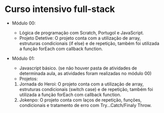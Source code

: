 # Curso intensivo full-stack

- Módulo 00:
  * Lógica de programação com Scratch, Portugol e JavaScript.
  * Projeto Detetive: O projeto conta com a utilização de array, estruturas condicionais (if else) e de repetição, também foi utilizada a função forEach com callback function.
  
- Módulo 01:
  * Javascript básico. (se não houver pasta de atividades de determinada aula, as atividades foram realizadas no módulo 00)
  * Projetos:
   1. Jornada do Heroi: O projeto conta com a utilização de array, estruturas condicionais (switch case) e de repetição, também foi utilizada a função forEach com callback function.
   2. Jokenpo: O projeto conta com laços de repetição, funções, condicionais e tratamento de erro com Try...Catch/Finaly Throw.
  
